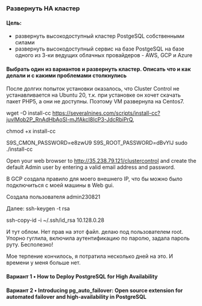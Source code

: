 ### Развернуть HA кластер

#### Цель:
- развернуть высокодоступный кластер PostgeSQL собственными силами
- развернуть высокодоступный сервис на базе PostgeSQL на базе одного из 3-ки ведущих облачных провайдеров - AWS, GCP и Azure


#### Выбрать один из вариантов и развернуть кластер. Описать что и как делали и с какими проблемами столкнулись

После долгих попыток установки оказалось, что Cluster Control не устанавливается на Ubuntu 20, т.к. при установке он хочет скачать пакет PHP5, а они не доступны.
Поэтому VM развернула на Centos7.

wget -O install-cc https://severalnines.com/scripts/install-cc?juvlMob2P_RnAdHbAoSl-mJfAkcI8IcP3-JdcRbiPrQ,

chmod +x install-cc

S9S_CMON_PASSWORD=e8zwU9 S9S_ROOT_PASSWORD=dBvYlJ
sudo ./install-cc

Open your web browser to http://35.238.79.121/clustercontrol and create the default Admin user by entering a valid email address and password.

В GCP создала правило для моего внешнего IP, что бы можно было подключиться с моей машины в Web gui.

Создала пользователя admin230821

Далее:
 ssh-keygen -t rsa 
 
ssh-copy-id -i ~/.ssh/id_rsa 10.128.0.28
 
 И тут облом. Нет прав на этот файл. делаю под пользователем root. Упорно гуглила, включила аутентификацию по паролю, задала пароль руту. Бесполезно!
 
 Мое терпение кончилось, я потратила несколько дней на это. И времени у меня больше нет.

#### Вариант 1 • How to Deploy PostgreSQL for High Availability

#### Вариант 2 • Introducing pg_auto_failover: Open source extension for automated failover and high-availability in PostgreSQL

